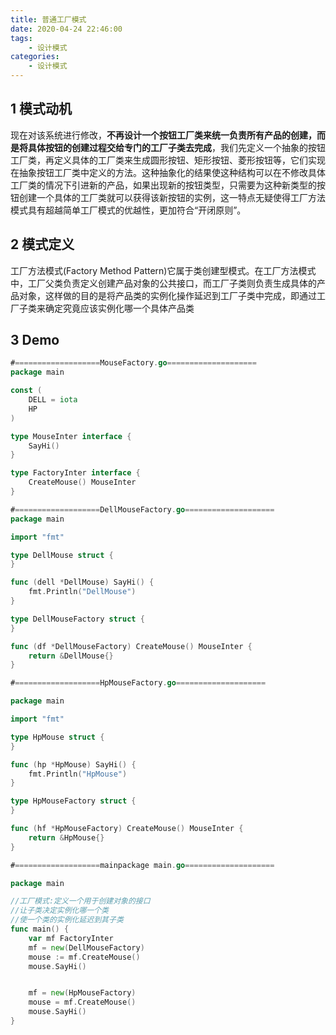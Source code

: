 ```yaml
---
title: 普通工厂模式
date: 2020-04-24 22:46:00
tags:
    - 设计模式
categories:
    - 设计模式
---
```


## 1 模式动机

现在对该系统进行修改，**不再设计一个按钮工厂类来统一负责所有产品的创建，而是将具体按钮的创建过程交给专门的工厂子类去完成**，我们先定义一个抽象的按钮工厂类，再定义具体的工厂类来生成圆形按钮、矩形按钮、菱形按钮等，它们实现在抽象按钮工厂类中定义的方法。这种抽象化的结果使这种结构可以在不修改具体工厂类的情况下引进新的产品，如果出现新的按钮类型，只需要为这种新类型的按钮创建一个具体的工厂类就可以获得该新按钮的实例，这一特点无疑使得工厂方法模式具有超越简单工厂模式的优越性，更加符合“开闭原则”。

## 2 模式定义

工厂方法模式(Factory Method Pattern)它属于类创建型模式。在工厂方法模式中，工厂父类负责定义创建产品对象的公共接口，而工厂子类则负责生成具体的产品对象，这样做的目的是将产品类的实例化操作延迟到工厂子类中完成，即通过工厂子类来确定究竟应该实例化哪一个具体产品类



## 3 Demo

```go
#===================MouseFactory.go====================
package main

const (
	DELL = iota
	HP
)

type MouseInter interface {
	SayHi()
}

type FactoryInter interface {
	CreateMouse() MouseInter
}

#===================DellMouseFactory.go====================
package main

import "fmt"

type DellMouse struct {
}

func (dell *DellMouse) SayHi() {
	fmt.Println("DellMouse")
}

type DellMouseFactory struct {
}

func (df *DellMouseFactory) CreateMouse() MouseInter {
	return &DellMouse{}
}

#===================HpMouseFactory.go====================

package main

import "fmt"

type HpMouse struct {
}

func (hp *HpMouse) SayHi() {
	fmt.Println("HpMouse")
}

type HpMouseFactory struct {
}

func (hf *HpMouseFactory) CreateMouse() MouseInter {
	return &HpMouse{}
}

#===================mainpackage main.go====================

package main

//工厂模式:定义一个用于创建对象的接口
//让子类决定实例化哪一个类
//使一个类的实例化延迟到其子类
func main() {
	var mf FactoryInter
	mf = new(DellMouseFactory)
	mouse := mf.CreateMouse()
	mouse.SayHi()


	mf = new(HpMouseFactory)
	mouse = mf.CreateMouse()
	mouse.SayHi()
}

```


